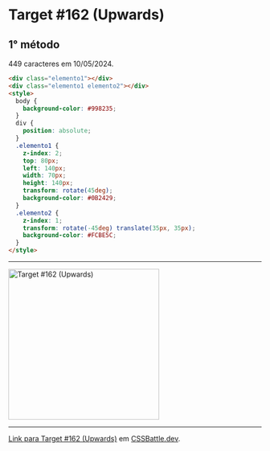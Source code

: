 # Target #162 (Upwards)

## 1° método

449 caracteres em 10/05/2024.

```HTML
<div class="elemento1"></div>
<div class="elemento1 elemento2"></div>
<style>
  body {
    background-color: #998235;
  }
  div {
    position: absolute;
  }
  .elemento1 {
    z-index: 2;
    top: 80px;
    left: 140px;
    width: 70px;
    height: 140px;
    transform: rotate(45deg);
    background-color: #0B2429;
  }
  .elemento2 {
    z-index: 1;
    transform: rotate(-45deg) translate(35px, 35px);
    background-color: #FCBE5C;
  }
</style>
```

---
<img src="https://cssbattle.dev/targets/162.png" title="Target #162 (Upwards)" width="300px">

---

[Link para Target #162 (Upwards)](https://cssbattle.dev/play/162) em [CSSBattle.dev](https://cssbattle.dev/).